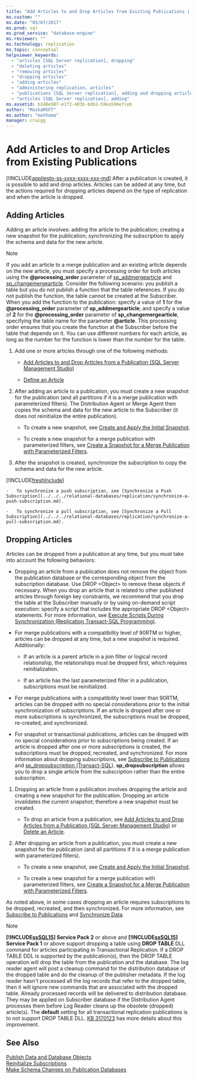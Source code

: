 ```yaml
---
title: "Add Articles to and Drop Articles from Existing Publications | Microsoft Docs"
ms.custom: ""
ms.date: "03/07/2017"
ms.prod: sql
ms.prod_service: "database-engine"
ms.reviewer: ""
ms.technology: replication
ms.topic: conceptual
helpviewer_keywords: 
  - "articles [SQL Server replication], dropping"
  - "deleting articles"
  - "removing articles"
  - "dropping articles"
  - "adding articles"
  - "administering replication, articles"
  - "publications [SQL Server replication], adding and dropping articles"
  - "articles [SQL Server replication], adding"
ms.assetid: b148e907-e1f2-483b-bdb2-59ea596efceb
author: "MashaMSFT"
ms.author: "mathoma"
manager: craigg
---
```

# Add Articles to and Drop Articles from Existing Publications
[!INCLUDE[appliesto-ss-xxxx-xxxx-xxx-md](../../../includes/appliesto-ss-xxxx-xxxx-xxx-md.md)]
  After a publication is created, it is possible to add and drop articles. Articles can be added at any time, but the actions required for dropping articles depend on the type of replication and when the article is dropped.  
  
## Adding Articles  
 Adding an article involves: adding the article to the publication; creating a new snapshot for the publication; synchronizing the subscription to apply the schema and data for the new article.  
  
> [!NOTE]
>  If you add an article to a merge publication and an existing article depends on the new article, you must specify a processing order for both articles using the **@processing_order** parameter of [sp_addmergearticle](../../../relational-databases/system-stored-procedures/sp-addmergearticle-transact-sql.md) and [sp_changemergearticle](../../../relational-databases/system-stored-procedures/sp-changemergearticle-transact-sql.md). Consider the following scenario: you publish a table but you do not publish a function that the table references. If you do not publish the function, the table cannot be created at the Subscriber. When you add the function to the publication: specify a value of **1** for the **@processing_order** parameter of **sp_addmergearticle**; and specify a value of **2** for the **@processing_order** parameter of **sp_changemergearticle**, specifying the table name for the parameter **@article**. This processing order ensures that you create the function at the Subscriber before the table that depends on it. You can use different numbers for each article, as long as the number for the function is lower than the number for the table.  
  
1.  Add one or more articles through one of the following methods:  
  
    -   [Add Articles to and Drop Articles from a Publication &#40;SQL Server Management Studio&#41;](../../../relational-databases/replication/publish/add-articles-to-and-drop-articles-from-a-publication.md)  
  
    -   [Define an Article](../../../relational-databases/replication/publish/define-an-article.md)  
  
2.  After adding an article to a publication, you must create a new snapshot for the publication (and all partitions if it is a merge publication with parameterized filters). The Distribution Agent or Merge Agent then copies the schema and data for the new article to the Subscriber (it does not reinitialize the entire publication).  
  
    -   To create a new snapshot, see [Create and Apply the Initial Snapshot](../../../relational-databases/replication/create-and-apply-the-initial-snapshot.md).  
  
    -   To create a new snapshot for a merge publication with parameterized filters, see [Create a Snapshot for a Merge Publication with Parameterized Filters](../../../relational-databases/replication/create-a-snapshot-for-a-merge-publication-with-parameterized-filters.md).  
  
3.  After the snapshot is created, synchronize the subscription to copy the schema and data for the new article.  

[!INCLUDE[freshInclude](../../../includes/paragraph-content/fresh-note-steps-feedback.md)]

    -   To synchronize a push subscription, see [Synchronize a Push Subscription](../../../relational-databases/replication/synchronize-a-push-subscription.md).  
  
    -   To synchronize a pull subscription, see [Synchronize a Pull Subscription](../../../relational-databases/replication/synchronize-a-pull-subscription.md).  
  
## Dropping Articles  
 Articles can be dropped from a publication at any time, but you must take into account the following behaviors:  
  
-   Dropping an article from a publication does not remove the object from the publication database or the corresponding object from the subscription database. Use DROP \<Object> to remove these objects if necessary. When you drop an article that is related to other published articles through foreign key constraints, we recommend that you drop the table at the Subscriber manually or by using on-demand script execution: specify a script that includes the appropriate DROP \<Object> statements. For more information, see [Execute Scripts During Synchronization &#40;Replication Transact-SQL Programming&#41;](../../../relational-databases/replication/execute-scripts-during-synchronization-replication-transact-sql-programming.md).  
  
-   For merge publications with a compatibility level of 90RTM or higher, articles can be dropped at any time, but a new snapshot is required. Additionally:  
  
    -   If an article is a parent article in a join filter or logical record relationship, the relationships must be dropped first, which requires reinitialization.  
  
    -   If an article has the last parameterized filter in a publication, subscriptions must be reinitialized.  
  
-   For merge publications with a compatibility level lower than 90RTM, articles can be dropped with no special considerations prior to the initial synchronization of subscriptions. If an article is dropped after one or more subscriptions is synchronized, the subscriptions must be dropped, re-created, and synchronized.  
  
-   For snapshot or transactional publications, articles can be dropped with no special considerations prior to subscriptions being created. If an article is dropped after one or more subscriptions is created, the subscriptions must be dropped, recreated, and synchronized. For more information about dropping subscriptions, see [Subscribe to Publications](../../../relational-databases/replication/subscribe-to-publications.md) and [sp_dropsubscription &#40;Transact-SQL&#41;](../../../relational-databases/system-stored-procedures/sp-dropsubscription-transact-sql.md). **sp_dropsubscription** allows you to drop a single article from the subscription rather than the entire subscription.  
  
1.  Dropping an article from a publication involves dropping the article and creating a new snapshot for the publication. Dropping an article invalidates the current snapshot; therefore a new snapshot must be created.  
  
    -   To drop an article from a publication, see [Add Articles to and Drop Articles from a Publication &#40;SQL Server Management Studio&#41;](../../../relational-databases/replication/publish/add-articles-to-and-drop-articles-from-a-publication.md) or [Delete an Article](../../../relational-databases/replication/publish/delete-an-article.md).  
  
2.  After dropping an article from a publication, you must create a new snapshot for the publication (and all partitions if it is a merge publication with parameterized filters).  
  
    -   To create a new snapshot, see [Create and Apply the Initial Snapshot](../../../relational-databases/replication/create-and-apply-the-initial-snapshot.md).  
  
    -   To create a new snapshot for a merge publication with parameterized filters, see [Create a Snapshot for a Merge Publication with Parameterized Filters](../../../relational-databases/replication/create-a-snapshot-for-a-merge-publication-with-parameterized-filters.md).  
  
 As noted above, in some cases dropping an article requires subscriptions to be dropped, recreated, and then synchronized. For more information, see [Subscribe to Publications](../../../relational-databases/replication/subscribe-to-publications.md) and [Synchronize Data](../../../relational-databases/replication/synchronize-data.md).  
 
 > [!NOTE]
 > **[!INCLUDE[ssSQL15](../../../includes/sssql14-md.md)] Service Pack 2** or above and **[!INCLUDE[ssSQL15](../../../includes/sssql15-md.md)] Service Pack 1** or above support dropping a table using **DROP TABLE** DLL command for articles participating in Transactional Replication. If a DROP TABLE DDL is supported by the publication(s), then the DROP TABLE operation will drop the table from the publication and the database. The log reader agent will post a cleanup command for the distribution database of the dropped table and do the cleanup of the publisher metadata. If the log reader hasn't processed all the log records that refer to the dropped table, then it will ignore new commands that are associated with the dropped table. Already processed records will be delivered to distribution database. They may be applied on Subscriber database if the Distribution Agent processes them before Log Reader cleans up the obsolete (dropped) article(s). The **default** setting for all transactional replication publications is to not support DROP TABLE DLL. [KB 3170123](https://support.microsoft.com/help/3170123/supports-drop-table-ddl-for-articles-that-are-included-in-transactional-replication-in-sql-server-2014-or-in-sql-server-2016-sp1) has more details about this improvement.

  
## See Also  
 [Publish Data and Database Objects](../../../relational-databases/replication/publish/publish-data-and-database-objects.md)   
 [Reinitialize Subscriptions](../../../relational-databases/replication/reinitialize-subscriptions.md)   
 [Make Schema Changes on Publication Databases](../../../relational-databases/replication/publish/make-schema-changes-on-publication-databases.md)  
  
  
